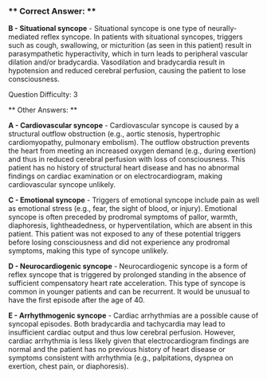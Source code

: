 ### ** Correct Answer: **

**B - Situational syncope** - Situational syncope is one type of neurally-mediated reflex syncope. In patients with situational syncopes, triggers such as cough, swallowing, or micturition (as seen in this patient) result in parasympathetic hyperactivity, which in turn leads to peripheral vascular dilation and/or bradycardia. Vasodilation and bradycardia result in hypotension and reduced cerebral perfusion, causing the patient to lose consciousness.

Question Difficulty: 3

** Other Answers: **

**A - Cardiovascular syncope** - Cardiovascular syncope is caused by a structural outflow obstruction (e.g., aortic stenosis, hypertrophic cardiomyopathy, pulmonary embolism). The outflow obstruction prevents the heart from meeting an increased oxygen demand (e.g., during exertion) and thus in reduced cerebral perfusion with loss of consciousness. This patient has no history of structural heart disease and has no abnormal findings on cardiac examination or on electrocardiogram, making cardiovascular syncope unlikely.

**C - Emotional syncope** - Triggers of emotional syncope include pain as well as emotional stress (e.g., fear, the sight of blood, or injury). Emotional syncope is often preceded by prodromal symptoms of pallor, warmth, diaphoresis, lightheadedness, or hyperventilation, which are absent in this patient. This patient was not exposed to any of these potential triggers before losing consciousness and did not experience any prodromal symptoms, making this type of syncope unlikely.

**D - Neurocardiogenic syncope** - Neurocardiogenic syncope is a form of reflex syncope that is triggered by prolonged standing in the absence of sufficient compensatory heart rate acceleration. This type of syncope is common in younger patients and can be recurrent. It would be unusual to have the first episode after the age of 40.

**E - Arrhythmogenic syncope** - Cardiac arrhythmias are a possible cause of syncopal episodes. Both bradycardia and tachycardia may lead to insufficient cardiac output and thus low cerebral perfusion. However, cardiac arrhythmia is less likely given that electrocardiogram findings are normal and the patient has no previous history of heart disease or symptoms consistent with arrhythmia (e.g., palpitations, dyspnea on exertion, chest pain, or diaphoresis).


